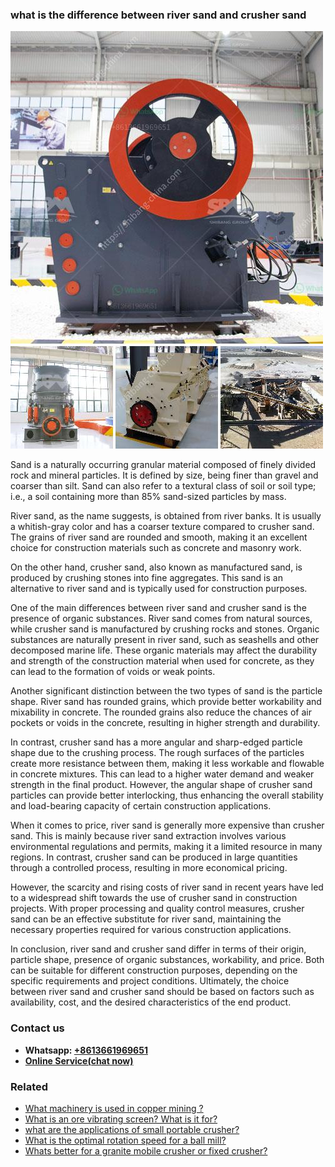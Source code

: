 <h3>what is the difference between river sand and crusher sand</h3><img src='1701743019.jpg' alt=''><p>Sand is a naturally occurring granular material composed of finely divided rock and mineral particles. It is defined by size, being finer than gravel and coarser than silt. Sand can also refer to a textural class of soil or soil type; i.e., a soil containing more than 85% sand-sized particles by mass.</p><p>River sand, as the name suggests, is obtained from river banks. It is usually a whitish-gray color and has a coarser texture compared to crusher sand. The grains of river sand are rounded and smooth, making it an excellent choice for construction materials such as concrete and masonry work.</p><p>On the other hand, crusher sand, also known as manufactured sand, is produced by crushing stones into fine aggregates. This sand is an alternative to river sand and is typically used for construction purposes.</p><p>One of the main differences between river sand and crusher sand is the presence of organic substances. River sand comes from natural sources, while crusher sand is manufactured by crushing rocks and stones. Organic substances are naturally present in river sand, such as seashells and other decomposed marine life. These organic materials may affect the durability and strength of the construction material when used for concrete, as they can lead to the formation of voids or weak points.</p><p>Another significant distinction between the two types of sand is the particle shape. River sand has rounded grains, which provide better workability and mixability in concrete. The rounded grains also reduce the chances of air pockets or voids in the concrete, resulting in higher strength and durability.</p><p>In contrast, crusher sand has a more angular and sharp-edged particle shape due to the crushing process. The rough surfaces of the particles create more resistance between them, making it less workable and flowable in concrete mixtures. This can lead to a higher water demand and weaker strength in the final product. However, the angular shape of crusher sand particles can provide better interlocking, thus enhancing the overall stability and load-bearing capacity of certain construction applications.</p><p>When it comes to price, river sand is generally more expensive than crusher sand. This is mainly because river sand extraction involves various environmental regulations and permits, making it a limited resource in many regions. In contrast, crusher sand can be produced in large quantities through a controlled process, resulting in more economical pricing.</p><p>However, the scarcity and rising costs of river sand in recent years have led to a widespread shift towards the use of crusher sand in construction projects. With proper processing and quality control measures, crusher sand can be an effective substitute for river sand, maintaining the necessary properties required for various construction applications.</p><p>In conclusion, river sand and crusher sand differ in terms of their origin, particle shape, presence of organic substances, workability, and price. Both can be suitable for different construction purposes, depending on the specific requirements and project conditions. Ultimately, the choice between river sand and crusher sand should be based on factors such as availability, cost, and the desired characteristics of the end product.</p><h3>Contact us</h3><ul><li><strong>Whatsapp:&nbsp;<a href="https://wa.me/8613661969651">+8613661969651</a></strong></li><li><a href="https://swt.shibang-china.com/?git&amp;zhl&amp;what is the difference between river sand and crusher sand"><strong>Online Service(chat now)</strong></a></li></ul><h3>Related</h3><ul><li><a href='What machinery is used in copper mining .md'>What machinery is used in copper mining ?</a></li><li><a href='What is an ore vibrating screen What is it for.md'>What is an ore vibrating screen? What is it for?</a></li><li><a href='what are the applications of small portable crusher.md'>what are the applications of small portable crusher?</a></li><li><a href='What is the optimal rotation speed for a ball mill.md'>What is the optimal rotation speed for a ball mill?</a></li><li><a href='Whats better for a granite mobile crusher or fixed crusher.md'>Whats better for a granite mobile crusher or fixed crusher?</a></li></ul>